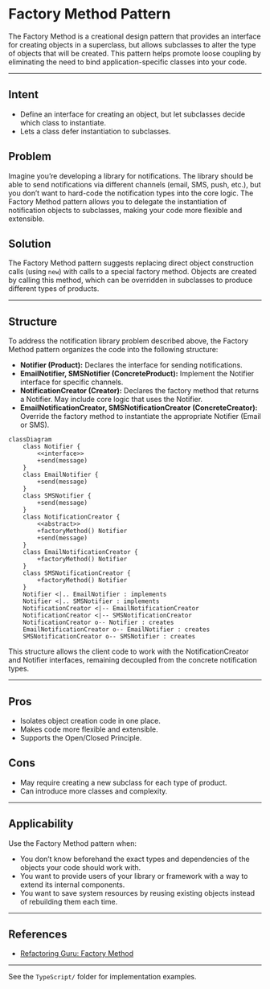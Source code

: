 # Factory Method Pattern

The Factory Method is a creational design pattern that provides an interface for creating objects in a superclass, but allows subclasses to alter the type of objects that will be created. This pattern helps promote loose coupling by eliminating the need to bind application-specific classes into your code.

---

## Intent
- Define an interface for creating an object, but let subclasses decide which class to instantiate.
- Lets a class defer instantiation to subclasses.

## Problem
Imagine you’re developing a library for notifications. The library should be able to send notifications via different channels (email, SMS, push, etc.), but you don’t want to hard-code the notification types into the core logic. The Factory Method pattern allows you to delegate the instantiation of notification objects to subclasses, making your code more flexible and extensible.

## Solution
The Factory Method pattern suggests replacing direct object construction calls (using `new`) with calls to a special factory method. Objects are created by calling this method, which can be overridden in subclasses to produce different types of products.

---

## Structure
To address the notification library problem described above, the Factory Method pattern organizes the code into the following structure:

- **Notifier (Product):** Declares the interface for sending notifications.
- **EmailNotifier, SMSNotifier (ConcreteProduct):** Implement the Notifier interface for specific channels.
- **NotificationCreator (Creator):** Declares the factory method that returns a Notifier. May include core logic that uses the Notifier.
- **EmailNotificationCreator, SMSNotificationCreator (ConcreteCreator):** Override the factory method to instantiate the appropriate Notifier (Email or SMS).

```mermaid
classDiagram
    class Notifier {
        <<interface>>
        +send(message)
    }
    class EmailNotifier {
        +send(message)
    }
    class SMSNotifier {
        +send(message)
    }
    class NotificationCreator {
        <<abstract>>
        +factoryMethod() Notifier
        +send(message)
    }
    class EmailNotificationCreator {
        +factoryMethod() Notifier
    }
    class SMSNotificationCreator {
        +factoryMethod() Notifier
    }
    Notifier <|.. EmailNotifier : implements
    Notifier <|.. SMSNotifier : implements
    NotificationCreator <|-- EmailNotificationCreator
    NotificationCreator <|-- SMSNotificationCreator
    NotificationCreator o-- Notifier : creates
    EmailNotificationCreator o-- EmailNotifier : creates
    SMSNotificationCreator o-- SMSNotifier : creates
```

This structure allows the client code to work with the NotificationCreator and Notifier interfaces, remaining decoupled from the concrete notification types.

---

## Pros
- Isolates object creation code in one place.
- Makes code more flexible and extensible.
- Supports the Open/Closed Principle.

## Cons
- May require creating a new subclass for each type of product.
- Can introduce more classes and complexity.

---

## Applicability
Use the Factory Method pattern when:
- You don’t know beforehand the exact types and dependencies of the objects your code should work with.
- You want to provide users of your library or framework with a way to extend its internal components.
- You want to save system resources by reusing existing objects instead of rebuilding them each time.

---

## References
- [Refactoring Guru: Factory Method](https://refactoring.guru/design-patterns/factory-method)
---

See the `TypeScript/` folder for implementation examples.
